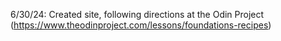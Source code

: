 6/30/24: Created site, following directions at the Odin Project (https://www.theodinproject.com/lessons/foundations-recipes)